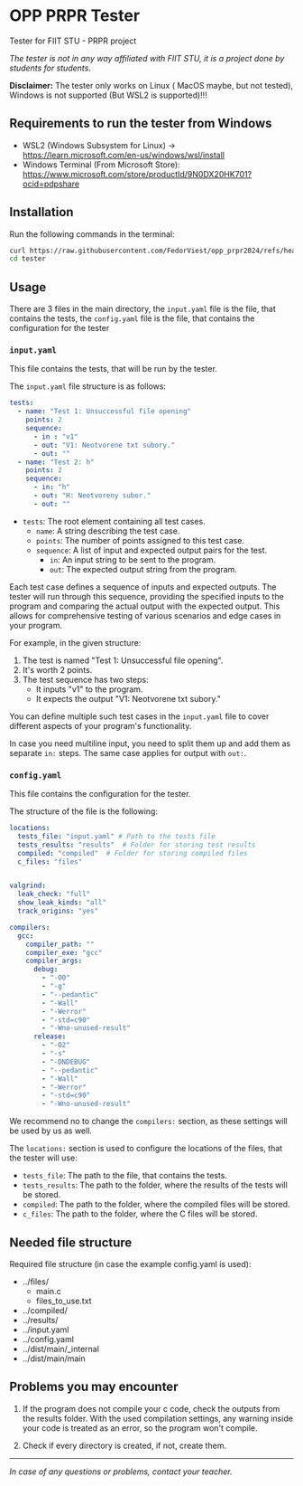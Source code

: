 # OPP PRPR Tester

Tester for FIIT STU - PRPR project

*The tester is not in any way affiliated with FIIT STU, it is a project done by students for students.*

**Disclaimer:** The tester only works on Linux ( MacOS maybe, but not tested), Windows is not supported (But WSL2 is supported)!!!

## Requirements to run the tester from Windows

- WSL2 (Windows Subsystem for Linux) -> https://learn.microsoft.com/en-us/windows/wsl/install
- Windows Terminal (From Microsoft Store): https://www.microsoft.com/store/productId/9N0DX20HK701?ocid=pdpshare

## Installation

Run the following commands in the terminal:

```bash
curl https://raw.githubusercontent.com/FedorViest/opp_prpr2024/refs/heads/main/Tester/install.sh | bash
cd tester
```

## Usage

There are 3 files in the main directory, the `input.yaml` file is the file, that contains the tests, the `config.yaml` file is the file, that contains the configuration for the tester

### `input.yaml`

This file contains the tests, that will be run by the tester. 

The `input.yaml` file structure is as follows:

```yaml
tests:
  - name: "Test 1: Unsuccessful file opening"
    points: 2
    sequence:
      - in : "v1"
      - out: "V1: Neotvorene txt subory."
      - out: ""
  - name: "Test 2: h"
    points: 2
    sequence:
      - in: "h"
      - out: "H: Neotvoreny subor."
      - out: ""
```

- `tests`: The root element containing all test cases.
  - `name`: A string describing the test case.
  - `points`: The number of points assigned to this test case.
  - `sequence`: A list of input and expected output pairs for the test.
    - `in`: An input string to be sent to the program.
    - `out`: The expected output string from the program.

Each test case defines a sequence of inputs and expected outputs. The tester will run through this sequence, providing the specified inputs to the program and comparing the actual output with the expected output. This allows for comprehensive testing of various scenarios and edge cases in your program.

For example, in the given structure:
1. The test is named "Test 1: Unsuccessful file opening".
2. It's worth 2 points.
3. The test sequence has two steps:
   - It inputs "v1" to the program.
   - It expects the output "V1: Neotvorene txt subory."

You can define multiple such test cases in the `input.yaml` file to cover different aspects of your program's functionality.

In case you need multiline input, you need to split them up and add them as separate `in:` steps. The same case applies for output with `out:`.

### `config.yaml`

This file contains the configuration for the tester.

The structure of the file is the following:

```yaml
locations:
  tests_file: "input.yaml" # Path to the tests file
  tests_results: "results"  # Folder for storing test results
  compiled: "compiled"  # Folder for storing compiled files
  c_files: "files"


valgrind:
  leak_check: "full"
  show_leak_kinds: "all"
  track_origins: "yes"

compilers:
  gcc:
    compiler_path: ""
    compiler_exe: "gcc"
    compiler_args:
      debug:
        - "-O0" 
        - "-g"  
        - "--pedantic"  
        - "-Wall"  
        - "-Werror"  
        - "-std=c90"  
        - "-Wno-unused-result"
      release:
        - "-O2"
        - "-s"
        - "-DNDEBUG"
        - "--pedantic"  
        - "-Wall"  
        - "-Werror"  
        - "-std=c90"  
        - "-Wno-unused-result"
```

We recommend no to change the `compilers:` section, as these settings will be used by us as well.

The `locations:` section is used to configure the locations of the files, that the tester will use:

- `tests_file`: The path to the file, that contains the tests.
- `tests_results`: The path to the folder, where the results of the tests will be stored.
- `compiled`: The path to the folder, where the compiled files will be stored.
- `c_files`: The path to the folder, where the C files will be stored.

## Needed file structure

Required file structure (in case the example config.yaml is used):

- ../files/
  - main.c
  - files_to_use.txt
- ../compiled/
- ../results/
- ../input.yaml
- ../config.yaml
- ../dist/main/_internal
- ../dist/main/main

## Problems you may encounter

1. If the program does not compile your c code, check the outputs from the results folder. With the used compilation settings, any warning inside your code is treated as an error, so the program won't compile.

2. Check if every directory is created, if not, create them.

___

*In case of any questions or problems, contact your teacher.*


